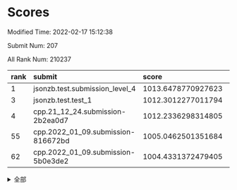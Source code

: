 # Scores

Modified Time: 2022-02-17 15:12:38

Submit Num: 207

All Rank Num: 210237

| rank |               submit               |       score        |       sigma        | pk_num |
| :--- | :--------------------------------- | :----------------- | :----------------- | :----- |
| 1    | jsonzb.test.submission_level_4     | 1013.6478770927623 | 0.8329852633697015 | 4061   |
| 3    | jsonzb.test.test_1                 | 1012.3012277011794 | 0.778653839251869  | 4066   |
| 4    | cpp.21_12_24.submission-2b2ea0d7   | 1012.2336298314805 | 0.7787509968652481 | 4062   |
| 55   | cpp.2022_01_09.submission-816672bd | 1005.0462501351684 | 0.7010053880133803 | 4056   |
| 62   | cpp.2022_01_09.submission-5b0e3de2 | 1004.4331372479405 | 0.7204530773561413 | 4064   |


<details>
<summary>全部</summary>

| rank |                 submit                 |       score        |       sigma        | pk_num |
| :--- | :------------------------------------- | :----------------- | :----------------- | :----- |
| 1    | jsonzb.test.submission_level_4         | 1013.6478770927623 | 0.8329852633697015 | 4061   |
| 2    | gobigger.level_3.submission_level_3_35 | 1012.4643718683758 | 0.7834979042183559 | 4057   |
| 3    | jsonzb.test.test_1                     | 1012.3012277011794 | 0.778653839251869  | 4066   |
| 4    | cpp.21_12_24.submission-2b2ea0d7       | 1012.2336298314805 | 0.7787509968652481 | 4062   |
| 5    | gobigger.level_3.submission_level_3_4  | 1011.6181174565371 | 0.7689784439159209 | 4057   |
| 6    | gobigger.level_3.submission_level_3_36 | 1011.5945994808031 | 0.7743907705387667 | 4059   |
| 7    | gobigger.level_3.submission_level_3_27 | 1011.4937436913946 | 0.7717412919269765 | 4063   |
| 8    | gobigger.level_3.submission_level_3_0  | 1011.3302062105934 | 0.7578550476493413 | 4061   |
| 9    | gobigger.level_3.submission_level_3_48 | 1011.0852210034449 | 0.7753446292647321 | 4062   |
| 10   | gobigger.level_3.submission_level_3_31 | 1010.9125241781127 | 0.758995113060213  | 4057   |
| 11   | gobigger.level_3.submission_level_3_2  | 1010.7409444987674 | 0.7734488600248229 | 4065   |
| 12   | gobigger.level_3.submission_level_3_49 | 1010.5318255297884 | 0.7745075331728075 | 4060   |
| 13   | gobigger.level_3.submission_level_3_44 | 1010.5076329452351 | 0.7618691565934101 | 4067   |
| 14   | gobigger.level_3.submission_level_3_18 | 1010.5029495057172 | 0.7641321730524898 | 4062   |
| 15   | gobigger.level_3.submission_level_3_15 | 1010.4374322146577 | 0.7668027779077288 | 4069   |
| 16   | gobigger.level_3.submission_level_3_29 | 1010.4313470827639 | 0.76905535980051   | 4064   |
| 17   | gobigger.level_3.submission_level_3_20 | 1010.4312303237716 | 0.7534809471136151 | 4064   |
| 18   | gobigger.level_3.submission_level_3_14 | 1010.4136695218951 | 0.7660399552218867 | 4058   |
| 19   | gobigger.level_3.submission_level_3_41 | 1010.3060495791699 | 0.7613986681335073 | 4062   |
| 20   | gobigger.level_3.submission_level_3_32 | 1010.2840531982681 | 0.7582449967777005 | 4063   |
| 21   | gobigger.level_3.submission_level_3_34 | 1010.2749211411495 | 0.7455488055302271 | 4066   |
| 22   | gobigger.level_3.submission_level_3_6  | 1010.1355227499097 | 0.7589980854626942 | 4070   |
| 23   | gobigger.level_3.submission_level_3_17 | 1010.1045049786942 | 0.7807691028648456 | 4065   |
| 24   | gobigger.level_3.submission_level_3_16 | 1010.0920964468797 | 0.7666529640662636 | 4063   |
| 25   | gobigger.level_3.submission_level_3_7  | 1010.0604774153074 | 0.7372583058044867 | 4066   |
| 26   | gobigger.level_3.submission_level_3_39 | 1009.9769280870025 | 0.7562730137287519 | 4064   |
| 27   | gobigger.level_3.submission_level_3_46 | 1009.9552903587514 | 0.781773612580734  | 4070   |
| 28   | gobigger.level_3.submission_level_3_19 | 1009.924259309986  | 0.7376284790567736 | 4061   |
| 29   | gobigger.level_3.submission_level_3_42 | 1009.88148487495   | 0.76761703981763   | 4064   |
| 30   | gobigger.level_3.submission_level_3_38 | 1009.8449004702741 | 0.7493161835264249 | 4071   |
| 31   | gobigger.level_3.submission_level_3_8  | 1009.7487768794053 | 0.7326411412673602 | 4060   |
| 32   | gobigger.level_3.submission_level_3_5  | 1009.7373997661424 | 0.7471097185521974 | 4059   |
| 33   | gobigger.level_3.submission_level_3_47 | 1009.7369757928395 | 0.7555695576549715 | 4061   |
| 34   | gobigger.level_3.submission_level_3_23 | 1009.638123562486  | 0.7673660789023733 | 4063   |
| 35   | gobigger.level_3.submission_level_3_24 | 1009.6272125655047 | 0.7442732111108653 | 4060   |
| 36   | gobigger.level_3.submission_level_3_45 | 1009.5738741609936 | 0.7561283454749125 | 4066   |
| 37   | gobigger.level_3.submission_level_3_28 | 1009.5047822017955 | 0.7347601499200795 | 4058   |
| 38   | gobigger.level_3.submission_level_3_30 | 1009.4899669029124 | 0.7653686467437413 | 4063   |
| 39   | gobigger.level_3.submission_level_3_1  | 1009.377439998263  | 0.749950269543258  | 4060   |
| 40   | gobigger.level_3.submission_level_3_13 | 1009.3316600379075 | 0.744451919213638  | 4063   |
| 41   | gobigger.level_3.submission_level_3_33 | 1009.2668144645362 | 0.7464204297484197 | 4060   |
| 42   | gobigger.level_3.submission_level_3_12 | 1009.1893242282895 | 0.7602234835618518 | 4064   |
| 43   | gobigger.level_3.submission_level_3_43 | 1009.0698931742032 | 0.747658312771602  | 4064   |
| 44   | gobigger.level_3.submission_level_3_26 | 1009.040002321869  | 0.7506570962749901 | 4070   |
| 45   | gobigger.level_3.submission_level_3_10 | 1009.0164751386125 | 0.750469350781517  | 4063   |
| 46   | gobigger.level_3.submission_level_3_3  | 1008.9919744635943 | 0.7414443903832705 | 4060   |
| 47   | gobigger.level_3.submission_level_3_21 | 1008.9677092032418 | 0.7458486041906991 | 4064   |
| 48   | gobigger.level_3.submission_level_3_37 | 1008.8610614708194 | 0.7476351324941565 | 4061   |
| 49   | gobigger.level_3.submission_level_3_22 | 1008.8041963250314 | 0.7592014611088129 | 4064   |
| 50   | gobigger.level_3.submission_level_3_25 | 1008.8011552215996 | 0.7561738495290682 | 4060   |
| 51   | gobigger.level_3.submission_level_3_11 | 1008.7236681926092 | 0.7395421332229764 | 4058   |
| 52   | gobigger.level_3.submission_level_3_9  | 1008.7037478546005 | 0.7422962506725778 | 4068   |
| 53   | gobigger.level_3.submission_level_3_40 | 1008.700198104952  | 0.7603972859272211 | 4061   |
| 54   | gobigger.level_1.submission_level_1_14 | 1005.1344188743782 | 0.7333926224626984 | 4063   |
| 55   | cpp.2022_01_09.submission-816672bd     | 1005.0462501351684 | 0.7010053880133803 | 4056   |
| 56   | gobigger.level_1.submission_level_1_18 | 1004.7857531414573 | 0.7267624122568632 | 4060   |
| 57   | gobigger.level_1.submission_level_1_23 | 1004.7443599941006 | 0.7394160595519426 | 4059   |
| 58   | gobigger.level_1.submission_level_1_26 | 1004.7357799046428 | 0.73156950366092   | 4060   |
| 59   | gobigger.level_1.submission_level_1_20 | 1004.6689548770455 | 0.7223635636097586 | 4061   |
| 60   | gobigger.level_1.submission_level_1_32 | 1004.656019240315  | 0.7238434281962728 | 4066   |
| 61   | gobigger.level_1.submission_level_1_4  | 1004.5528902774847 | 0.7099095424060567 | 4064   |
| 62   | cpp.2022_01_09.submission-5b0e3de2     | 1004.4331372479405 | 0.7204530773561413 | 4064   |
| 63   | gobigger.level_1.submission_level_1_49 | 1004.3512392918636 | 0.7361305148007379 | 4062   |
| 64   | gobigger.level_1.submission_level_1_37 | 1004.2934471852661 | 0.7114087793184056 | 4065   |
| 65   | gobigger.level_1.submission_level_1_42 | 1004.2845453438184 | 0.7219882918069401 | 4066   |
| 66   | gobigger.level_1.submission_level_1_28 | 1004.1696774906934 | 0.7214909610307529 | 4058   |
| 67   | gobigger.level_1.submission_level_1_44 | 1004.151951359253  | 0.7192334468282966 | 4062   |
| 68   | gobigger.level_1.submission_level_1_12 | 1004.1448589725508 | 0.7297161905284243 | 4061   |
| 69   | gobigger.level_1.submission_level_1_15 | 1004.121135573357  | 0.7274856128020403 | 4064   |
| 70   | gobigger.level_1.submission_level_1_43 | 1003.9699237951111 | 0.7241624975978954 | 4062   |
| 71   | gobigger.level_1.submission_level_1_33 | 1003.9609574960268 | 0.7204425062187535 | 4061   |
| 72   | gobigger.level_1.submission_level_1_47 | 1003.9438683906752 | 0.7170827132832689 | 4058   |
| 73   | gobigger.level_1.submission_level_1_31 | 1003.9292022606527 | 0.7133997394589404 | 4065   |
| 74   | gobigger.level_1.submission_level_1_35 | 1003.802391974267  | 0.7185516920645348 | 4064   |
| 75   | gobigger.level_1.submission_level_1_5  | 1003.710072267575  | 0.7092381915639663 | 4062   |
| 76   | gobigger.level_1.submission_level_1_11 | 1003.5711478858241 | 0.7279755699909851 | 4058   |
| 77   | gobigger.level_1.submission_level_1_39 | 1003.4406727341011 | 0.7214439153506955 | 4067   |
| 78   | gobigger.level_1.submission_level_1_40 | 1003.4155416207246 | 0.7057663825925911 | 4064   |
| 79   | gobigger.level_1.submission_level_1_13 | 1003.4019291431943 | 0.7149522197454276 | 4064   |
| 80   | gobigger.level_1.submission_level_1_9  | 1003.3254002068289 | 0.7148958628578751 | 4065   |
| 81   | gobigger.level_1.submission_level_1_30 | 1003.3098222015399 | 0.7167994136923203 | 4061   |
| 82   | gobigger.level_1.submission_level_1_6  | 1003.2897669872298 | 0.7145933207105454 | 4063   |
| 83   | gobigger.level_1.submission_level_1_46 | 1003.249803873298  | 0.7042856031177634 | 4063   |
| 84   | gobigger.level_1.submission_level_1_27 | 1003.2389590305512 | 0.7230048724231604 | 4063   |
| 85   | gobigger.level_1.submission_level_1_34 | 1003.2369443428663 | 0.7107538517922337 | 4064   |
| 86   | gobigger.level_1.submission_level_1_7  | 1003.1906418394165 | 0.7114088498975306 | 4068   |
| 87   | gobigger.level_1.submission_level_1_36 | 1003.1898296190656 | 0.7114169935119405 | 4062   |
| 88   | gobigger.level_1.submission_level_1_2  | 1003.1857695007302 | 0.7106611367219857 | 4067   |
| 89   | gobigger.level_1.submission_level_1_16 | 1003.1797399992415 | 0.7110630667268444 | 4067   |
| 90   | gobigger.level_1.submission_level_1_41 | 1003.080254439288  | 0.710541869413537  | 4065   |
| 91   | gobigger.level_1.submission_level_1_8  | 1003.0456047729517 | 0.7238113139942884 | 4064   |
| 92   | gobigger.level_1.submission_level_1_48 | 1002.8632490342358 | 0.7141280178029712 | 4067   |
| 93   | gobigger.level_1.submission_level_1_17 | 1002.8350887696141 | 0.7208060162178493 | 4067   |
| 94   | gobigger.level_1.submission_level_1_45 | 1002.7990323745627 | 0.7228836951943948 | 4061   |
| 95   | gobigger.level_1.submission_level_1_38 | 1002.7180608905849 | 0.7231768638087281 | 4056   |
| 96   | gobigger.level_1.submission_level_1_3  | 1002.7002593992871 | 0.7083751587530847 | 4061   |
| 97   | gobigger.level_1.submission_level_1_29 | 1002.6918542530033 | 0.7168015296435601 | 4062   |
| 98   | gobigger.level_1.submission_level_1_22 | 1002.676816294483  | 0.7186893609602072 | 4064   |
| 99   | gobigger.level_1.submission_level_1_25 | 1002.6763761055879 | 0.7145493475090599 | 4062   |
| 100  | gobigger.level_1.submission_level_1_24 | 1002.6698518000217 | 0.7233357696686157 | 4062   |
| 101  | gobigger.level_1.submission_level_1_19 | 1002.6364307339419 | 0.7009933253640439 | 4060   |
| 102  | gobigger.level_1.submission_level_1_10 | 1002.4291238573247 | 0.711060212770337  | 4060   |
| 103  | gobigger.level_1.submission_level_1_1  | 1002.342258686001  | 0.7034217085481955 | 4062   |
| 104  | gobigger.level_1.submission_level_1_21 | 1002.2540170022583 | 0.7222754654948214 | 4062   |
| 105  | gobigger.level_1.submission_level_1_0  | 1002.2060532596457 | 0.7192422500750263 | 4062   |
| 106  | gobigger.random.submission_random_11   | 997.1599377801797  | 0.7010270669081685 | 4061   |
| 107  | gobigger.random.submission_random_15   | 997.0661362377141  | 0.7176366132576134 | 4064   |
| 108  | gobigger.random.submission_random_34   | 996.9201033903314  | 0.7120335526261273 | 4066   |
| 109  | gobigger.random.submission_random_10   | 996.8203441480678  | 0.6975814371543123 | 4064   |
| 110  | gobigger.random.submission_random_37   | 996.668503769575   | 0.7127659290510896 | 4064   |
| 111  | gobigger.random.submission_random_48   | 996.5801160427166  | 0.7160892619417817 | 4067   |
| 112  | gobigger.random.submission_random_45   | 996.5612581834857  | 0.7130679006790593 | 4059   |
| 113  | gobigger.random.submission_random_29   | 996.5417202012583  | 0.7145638458203695 | 4059   |
| 114  | gobigger.random.submission_random_0    | 996.4533782677908  | 0.7045955446731862 | 4066   |
| 115  | gobigger.random.submission_random_25   | 996.4289283771461  | 0.7069955495340192 | 4057   |
| 116  | gobigger.random.submission_random_35   | 996.388855957703   | 0.7091391354880905 | 4058   |
| 117  | gobigger.random.submission_random_9    | 996.3416665048817  | 0.7072684730497281 | 4061   |
| 118  | gobigger.random.submission_random_31   | 996.3250974225798  | 0.7193636949884217 | 4065   |
| 119  | gobigger.random.submission_random_28   | 996.3106326694756  | 0.6984180047546007 | 4066   |
| 120  | gobigger.random.submission_random_47   | 996.2945431887753  | 0.7105834487717997 | 4058   |
| 121  | gobigger.random.submission_random_43   | 996.2367953010995  | 0.7119283574613311 | 4062   |
| 122  | gobigger.random.submission_random_2    | 996.2106611294165  | 0.7222529598699976 | 4066   |
| 123  | gobigger.random.submission_random_44   | 996.1697507187359  | 0.708568898960539  | 4064   |
| 124  | gobigger.random.submission_random_46   | 996.1625917870581  | 0.7072508571164826 | 4066   |
| 125  | gobigger.random.submission_random_41   | 996.1477409368457  | 0.7107966408658487 | 4059   |
| 126  | gobigger.random.submission_random_3    | 996.1013127765548  | 0.7085291722432108 | 4058   |
| 127  | gobigger.random.submission_random_13   | 996.071333916812   | 0.7163323596496274 | 4062   |
| 128  | gobigger.random.submission_random_16   | 995.9655638293397  | 0.702477390795671  | 4060   |
| 129  | gobigger.random.submission_random_42   | 995.9377056054319  | 0.7206327074172866 | 4068   |
| 130  | gobigger.random.submission_random_33   | 995.9257396761778  | 0.7168056637819549 | 4063   |
| 131  | gobigger.random.submission_random_40   | 995.7730129953976  | 0.7158385339730976 | 4065   |
| 132  | gobigger.random.submission_random_27   | 995.7521568209299  | 0.7140453572784178 | 4061   |
| 133  | gobigger.random.submission_random_4    | 995.7388549106645  | 0.711526806827931  | 4067   |
| 134  | gobigger.random.submission_random_12   | 995.7238552698983  | 0.7175578195488409 | 4061   |
| 135  | gobigger.random.submission_random_21   | 995.7119024679342  | 0.6973730986797206 | 4065   |
| 136  | gobigger.random.submission_random_24   | 995.6871530508445  | 0.7206825380644206 | 4063   |
| 137  | gobigger.random.submission_random_32   | 995.6616602062471  | 0.7224934167475301 | 4060   |
| 138  | gobigger.random.submission_random_26   | 995.6430618801161  | 0.7128597990343066 | 4058   |
| 139  | gobigger.random.submission_random_17   | 995.6019871807287  | 0.722416423600484  | 4065   |
| 140  | gobigger.random.submission_random_49   | 995.5867109739563  | 0.7103066580290416 | 4060   |
| 141  | gobigger.random.submission_random_22   | 995.539956652276   | 0.6937649143595581 | 4056   |
| 142  | gobigger.random.submission_random_38   | 995.514168132678   | 0.7110333600511558 | 4062   |
| 143  | gobigger.random.submission_random_6    | 995.4972349516121  | 0.7183530829852623 | 4061   |
| 144  | gobigger.random.submission_random_5    | 995.4698461498072  | 0.7190144032211323 | 4062   |
| 145  | gobigger.random.submission_random_7    | 995.4540460571317  | 0.7070363560214741 | 4061   |
| 146  | gobigger.random.submission_random_1    | 995.4287536312563  | 0.7075848233034057 | 4061   |
| 147  | gobigger.random.submission_random_18   | 995.2988155570043  | 0.7149142892821104 | 4060   |
| 148  | gobigger.random.submission_random_30   | 995.2224068615391  | 0.7038840420556411 | 4061   |
| 149  | gobigger.random.submission_random_19   | 995.1736085846983  | 0.7238225027333589 | 4069   |
| 150  | gobigger.random.submission_random_23   | 995.0688621662551  | 0.7238885768555763 | 4058   |
| 151  | gobigger.random.submission_random_14   | 994.8371009909368  | 0.7261831284099399 | 4065   |
| 152  | gobigger.random.submission_random_36   | 994.7032647630075  | 0.7192845202499563 | 4064   |
| 153  | gobigger.level_2.submission_level_2_38 | 994.521093864706   | 0.741763445985712  | 4066   |
| 154  | gobigger.random.submission_random_8    | 994.4541433106574  | 0.7125691426069183 | 4065   |
| 155  | gobigger.random.submission_random_39   | 994.4120731108512  | 0.7212717931678373 | 4070   |
| 156  | gobigger.random.submission_random_20   | 994.4080605163413  | 0.7302340279401411 | 4064   |
| 157  | gobigger.level_2.submission_level_2_17 | 993.3101865086014  | 0.733737905658021  | 4059   |
| 158  | gobigger.level_2.submission_level_2_27 | 993.1979806407301  | 0.729414631337521  | 4055   |
| 159  | gobigger.level_2.submission_level_2_1  | 992.9954009037141  | 0.7437111984429665 | 4061   |
| 160  | gobigger.level_2.submission_level_2_18 | 992.9350253940801  | 0.7356943696765093 | 4065   |
| 161  | gobigger.level_2.submission_level_2_15 | 992.9124281909952  | 0.7185215923821814 | 4066   |
| 162  | gobigger.level_2.submission_level_2_11 | 992.8056780010605  | 0.7579961657683293 | 4061   |
| 163  | gobigger.level_2.submission_level_2_20 | 992.800446575178   | 0.7498326119668032 | 4061   |
| 164  | gobigger.level_2.submission_level_2_14 | 992.7100419026067  | 0.731035343569665  | 4066   |
| 165  | gobigger.level_2.submission_level_2_9  | 992.6879994075119  | 0.7553685962848682 | 4062   |
| 166  | gobigger.level_2.submission_level_2_10 | 992.6790626136785  | 0.7486142167963787 | 4061   |
| 167  | gobigger.level_2.submission_level_2_23 | 992.6646984577065  | 0.7501583616578752 | 4062   |
| 168  | gobigger.level_2.submission_level_2_47 | 992.5812726978771  | 0.7330625153356272 | 4064   |
| 169  | gobigger.level_2.submission_level_2_26 | 992.5789685191116  | 0.744995851618696  | 4067   |
| 170  | gobigger.level_2.submission_level_2_40 | 992.561509471469   | 0.7318682893790269 | 4067   |
| 171  | gobigger.level_2.submission_level_2_8  | 992.4874370127662  | 0.7481468696455    | 4058   |
| 172  | gobigger.level_2.submission_level_2_4  | 992.4362178410944  | 0.730880633582361  | 4064   |
| 173  | gobigger.level_2.submission_level_2_32 | 992.3630800468408  | 0.7428754518585173 | 4059   |
| 174  | gobigger.level_2.submission_level_2_19 | 992.3589675302479  | 0.746364208678656  | 4065   |
| 175  | gobigger.level_2.submission_level_2_30 | 992.3486661997272  | 0.7539703061658769 | 4064   |
| 176  | gobigger.level_2.submission_level_2_12 | 992.3018601438507  | 0.7285145988689975 | 4062   |
| 177  | gobigger.level_2.submission_level_2_37 | 992.2763363002027  | 0.7546848454265265 | 4064   |
| 178  | gobigger.level_2.submission_level_2_21 | 992.2165137357836  | 0.7324451234641179 | 4064   |
| 179  | gobigger.level_2.submission_level_2_35 | 992.1590614457223  | 0.7664526588142284 | 4065   |
| 180  | gobigger.level_2.submission_level_2_22 | 992.1347086418616  | 0.7458379505573175 | 4056   |
| 181  | gobigger.level_2.submission_level_2_16 | 992.1316925031342  | 0.7499565224616175 | 4064   |
| 182  | gobigger.level_2.submission_level_2_39 | 992.0620119450778  | 0.7451405103516127 | 4063   |
| 183  | gobigger.level_2.submission_level_2_33 | 992.0106406721891  | 0.7494333348497538 | 4061   |
| 184  | gobigger.level_2.submission_level_2_5  | 991.9958775984759  | 0.755531958389137  | 4066   |
| 185  | gobigger.level_2.submission_level_2_6  | 991.895716436456   | 0.7393368049935969 | 4056   |
| 186  | gobigger.level_2.submission_level_2_7  | 991.8616144190819  | 0.7495913707171044 | 4061   |
| 187  | gobigger.level_2.submission_level_2_45 | 991.8315152735473  | 0.7691816291722324 | 4057   |
| 188  | gobigger.level_2.submission_level_2_42 | 991.8157033344845  | 0.7419796210716848 | 4064   |
| 189  | gobigger.level_2.submission_level_2_29 | 991.790766553117   | 0.7582543868394328 | 4065   |
| 190  | gobigger.level_2.submission_level_2_44 | 991.7690282388891  | 0.7599976393150114 | 4062   |
| 191  | gobigger.level_2.submission_level_2_31 | 991.6238755980906  | 0.7518823270066134 | 4065   |
| 192  | gobigger.level_2.submission_level_2_36 | 991.5892823733301  | 0.7642051386454313 | 4065   |
| 193  | gobigger.level_2.submission_level_2_43 | 991.4966614246126  | 0.7543134640214343 | 4064   |
| 194  | gobigger.level_2.submission_level_2_13 | 991.4786882912975  | 0.7449355281327602 | 4064   |
| 195  | gobigger.level_2.submission_level_2_24 | 991.371205169605   | 0.7417880493425554 | 4065   |
| 196  | gobigger.level_2.submission_level_2_41 | 991.2357926530581  | 0.783302026871263  | 4060   |
| 197  | gobigger.level_2.submission_level_2_34 | 991.0727058454463  | 0.7497139907002617 | 4060   |
| 198  | gobigger.level_2.submission_level_2_49 | 991.0397623637009  | 0.7682403431892713 | 4060   |
| 199  | gobigger.level_2.submission_level_2_0  | 990.82139324694    | 0.743333029224115  | 4062   |
| 200  | gobigger.level_2.submission_level_2_28 | 990.6660882356958  | 0.7590619415658645 | 4060   |
| 201  | gobigger.level_2.submission_level_2_2  | 990.5865789599358  | 0.7501308053490098 | 4058   |
| 202  | gobigger.level_2.submission_level_2_25 | 990.4806627453389  | 0.7577477479537459 | 4065   |
| 203  | gobigger.level_2.submission_level_2_48 | 990.2479902464138  | 0.7534154777438312 | 4061   |
| 204  | gobigger.level_2.submission_level_2_46 | 989.3163776867318  | 0.7783909816424761 | 4065   |
| 205  | gobigger.level_2.submission_level_2_3  | 989.3001760830984  | 0.7825789005795276 | 4059   |
| 206  | gobigger.none.submission_none_1        | 978.735586371653   | 1.2322228098683405 | 4063   |
| 207  | gobigger.none.submission_none_0        | 975.0349473574806  | 1.5264675839376498 | 4060   |

</details>